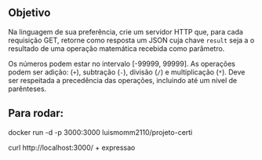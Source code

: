 ## Objetivo 

 Na linguagem de sua preferência, crie um servidor HTTP que, para cada requisição GET, retorne como resposta um JSON cuja chave `result` seja a o resultado de uma operação matemática recebida como parâmetro.
 
Os números podem estar no intervalo [-99999, 99999].
As operações podem ser adição: (`+`), subtração (`-`), divisão (`/`) e multiplicação (`*`).
Deve ser respeitada a precedência das operações, incluindo até um nível de parênteses.

## Para rodar:

docker run -d -p 3000:3000 luismomm2110/projeto-certi

curl http://localhost:3000/ + expressao
